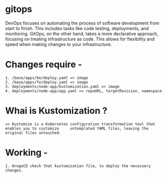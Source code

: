 # gitops
DevOps focuses on automating the process of software development from start to finish. This includes tasks like code testing, deployments, and monitoring. GitOps, on the other hand, takes a more declarative approach, focusing on treating infrastructure as code. This allows for flexibility and speed when making changes to your infrastructure.

# Changes require -
    1. /base/apps/be/deploy.yaml => image
    2. /base/apps/fe/deploy.yaml => image
    3. deployments/node-app/kustomization.yaml => image
    4. deployments/node-app/app.yaml => repoURL, targetRevision, namespace

# Whai is Kustomization ?
    => Kustomize is a Kubernetes configuration transformation tool that enables you to customize     untemplated YAML files, leaving the original files untouched.
# Working -
    1. ArogoCD check that kustomization file, to deploy the necessery changes.